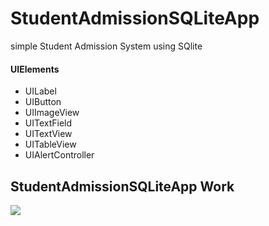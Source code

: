 # StudentAdmissionSQLiteApp

simple Student Admission System using SQlite




#### UIElements
 
 - UILabel
 - UIButton
 - UIImageView
 - UITextField
 - UITextView
 - UITableView
 - UIAlertController
 
 ## StudentAdmissionSQLiteApp Work


 ![](StudentAdmissionSQLiteApp/output/sqlite.gif)
 


 

